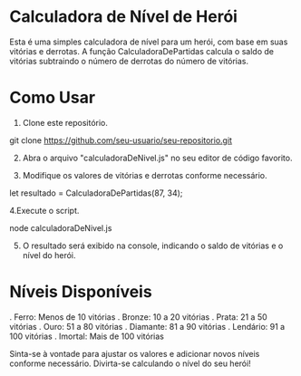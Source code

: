 # Calculadora de Nível de Herói
Esta é uma simples calculadora de nível para um herói, com base em suas vitórias e derrotas. A função CalculadoraDePartidas calcula o saldo de vitórias subtraindo o número de derrotas do número de vitórias.

# Como Usar

 1. Clone este repositório.

git clone https://github.com/seu-usuario/seu-repositorio.git

2. Abra o arquivo "calculadoraDeNivel.js" no seu editor de código favorito.

3. Modifique os valores de vitórias e derrotas conforme necessário.

let resultado = CalculadoraDePartidas(87, 34);

4.Execute o script.

node calculadoraDeNivel.js

5. O resultado será exibido na console, indicando o saldo de vitórias e o nível do herói.

# Níveis Disponíveis

. Ferro: Menos de 10 vitórias
. Bronze: 10 a 20 vitórias
. Prata: 21 a 50 vitórias
. Ouro: 51 a 80 vitórias
. Diamante: 81 a 90 vitórias
. Lendário: 91 a 100 vitórias
. Imortal: Mais de 100 vitórias

Sinta-se à vontade para ajustar os valores e adicionar novos níveis conforme necessário. Divirta-se calculando o nível do seu herói!
